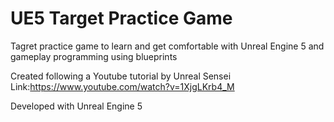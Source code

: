 # UE5 Target Practice Game

Tagret practice game to learn and get comfortable with Unreal Engine 5 and gameplay programming using blueprints

Created following a Youtube tutorial by Unreal Sensei
Link:https://www.youtube.com/watch?v=1XjgLKrb4_M
 
Developed with Unreal Engine 5
